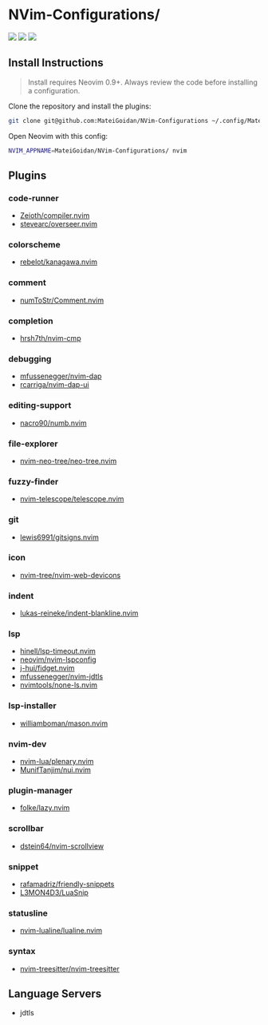 # NVim-Configurations/

<a href="https://dotfyle.com/MateiGoidan/nvim-configurations"><img src="https://dotfyle.com/MateiGoidan/nvim-configurations/badges/plugins?style=flat" /></a>
<a href="https://dotfyle.com/MateiGoidan/nvim-configurations"><img src="https://dotfyle.com/MateiGoidan/nvim-configurations/badges/leaderkey?style=flat" /></a>
<a href="https://dotfyle.com/MateiGoidan/nvim-configurations"><img src="https://dotfyle.com/MateiGoidan/nvim-configurations/badges/plugin-manager?style=flat" /></a>


## Install Instructions

 > Install requires Neovim 0.9+. Always review the code before installing a configuration.

Clone the repository and install the plugins:

```sh
git clone git@github.com:MateiGoidan/NVim-Configurations ~/.config/MateiGoidan/NVim-Configurations
```

Open Neovim with this config:

```sh
NVIM_APPNAME=MateiGoidan/NVim-Configurations/ nvim
```

## Plugins

### code-runner

+ [Zeioth/compiler.nvim](https://dotfyle.com/plugins/Zeioth/compiler.nvim)
+ [stevearc/overseer.nvim](https://dotfyle.com/plugins/stevearc/overseer.nvim)
### colorscheme

+ [rebelot/kanagawa.nvim](https://dotfyle.com/plugins/rebelot/kanagawa.nvim)
### comment

+ [numToStr/Comment.nvim](https://dotfyle.com/plugins/numToStr/Comment.nvim)
### completion

+ [hrsh7th/nvim-cmp](https://dotfyle.com/plugins/hrsh7th/nvim-cmp)
### debugging

+ [mfussenegger/nvim-dap](https://dotfyle.com/plugins/mfussenegger/nvim-dap)
+ [rcarriga/nvim-dap-ui](https://dotfyle.com/plugins/rcarriga/nvim-dap-ui)
### editing-support

+ [nacro90/numb.nvim](https://dotfyle.com/plugins/nacro90/numb.nvim)
### file-explorer

+ [nvim-neo-tree/neo-tree.nvim](https://dotfyle.com/plugins/nvim-neo-tree/neo-tree.nvim)
### fuzzy-finder

+ [nvim-telescope/telescope.nvim](https://dotfyle.com/plugins/nvim-telescope/telescope.nvim)
### git

+ [lewis6991/gitsigns.nvim](https://dotfyle.com/plugins/lewis6991/gitsigns.nvim)
### icon

+ [nvim-tree/nvim-web-devicons](https://dotfyle.com/plugins/nvim-tree/nvim-web-devicons)
### indent

+ [lukas-reineke/indent-blankline.nvim](https://dotfyle.com/plugins/lukas-reineke/indent-blankline.nvim)
### lsp

+ [hinell/lsp-timeout.nvim](https://dotfyle.com/plugins/hinell/lsp-timeout.nvim)
+ [neovim/nvim-lspconfig](https://dotfyle.com/plugins/neovim/nvim-lspconfig)
+ [j-hui/fidget.nvim](https://dotfyle.com/plugins/j-hui/fidget.nvim)
+ [mfussenegger/nvim-jdtls](https://dotfyle.com/plugins/mfussenegger/nvim-jdtls)
+ [nvimtools/none-ls.nvim](https://dotfyle.com/plugins/nvimtools/none-ls.nvim)
### lsp-installer

+ [williamboman/mason.nvim](https://dotfyle.com/plugins/williamboman/mason.nvim)
### nvim-dev

+ [nvim-lua/plenary.nvim](https://dotfyle.com/plugins/nvim-lua/plenary.nvim)
+ [MunifTanjim/nui.nvim](https://dotfyle.com/plugins/MunifTanjim/nui.nvim)
### plugin-manager

+ [folke/lazy.nvim](https://dotfyle.com/plugins/folke/lazy.nvim)
### scrollbar

+ [dstein64/nvim-scrollview](https://dotfyle.com/plugins/dstein64/nvim-scrollview)
### snippet

+ [rafamadriz/friendly-snippets](https://dotfyle.com/plugins/rafamadriz/friendly-snippets)
+ [L3MON4D3/LuaSnip](https://dotfyle.com/plugins/L3MON4D3/LuaSnip)
### statusline

+ [nvim-lualine/lualine.nvim](https://dotfyle.com/plugins/nvim-lualine/lualine.nvim)
### syntax

+ [nvim-treesitter/nvim-treesitter](https://dotfyle.com/plugins/nvim-treesitter/nvim-treesitter)
## Language Servers

+ jdtls
